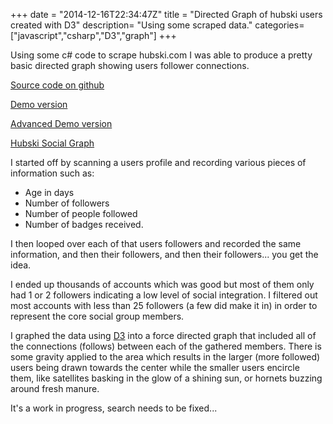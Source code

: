 +++
date = "2014-12-16T22:34:47Z"
title = "Directed Graph of hubski users created with D3"
description= "Using some scraped data."
categories= ["javascript","csharp","D3","graph"]
+++

Using some c# code to scrape hubski.com I was able to produce a pretty basic directed graph showing users follower connections.


[Source code on github](https://github.com/SecretDeveloper/SocialGraph)

[Demo version](../../projects/hubski-socialgraph/hubski_graph.html)

[Advanced Demo version](../../projects/hubski-socialgraph/hubski_graph_advanced.html)

[Hubski Social Graph](../../projects/hubski-socialgraph/hubski_graph.html)


I started off by scanning a users profile and recording various pieces of information such as:
- Age in days
- Number of followers
- Number of people followed
- Number of badges received.

I then looped over each of that users followers and recorded the same information,  and then their followers, and then their followers...  you get the idea.

I ended up thousands of accounts which was good but most of them only had 1 or 2 followers indicating a low level of social integration.  I filtered out most accounts with less than 25 followers (a few did make it in) in order to represent the core social group members.

I graphed the data using <a href="http://d3js.org/">D3</a> into a force directed graph that included all of the connections (follows) between each of the gathered members.  There is some gravity applied to the area which results in the larger (more followed) users being drawn towards the center while the smaller users encircle them, like satellites basking in the glow of a shining sun, or hornets buzzing around fresh manure.

It's a work in progress, search needs to be fixed...

